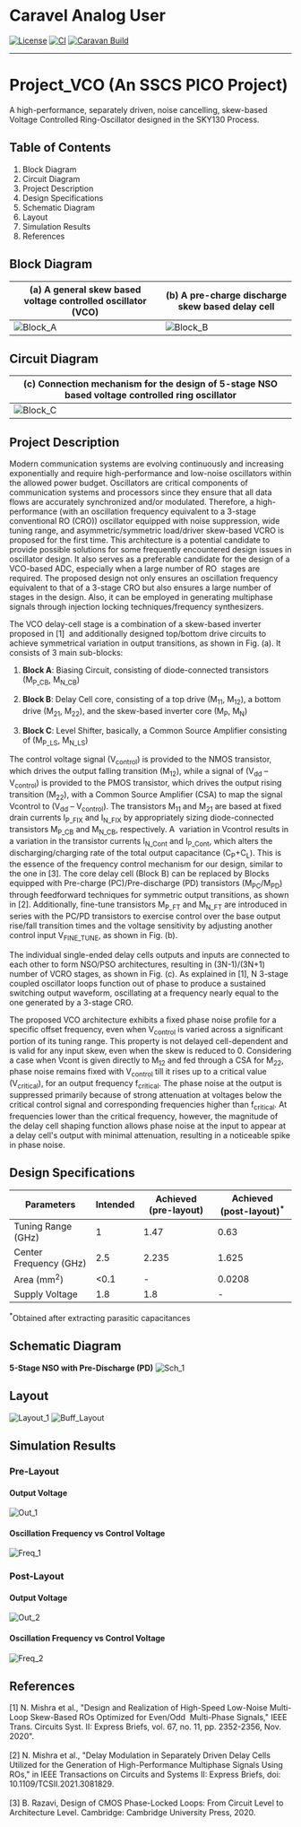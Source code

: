 # Caravel Analog User

[![License](https://img.shields.io/badge/License-Apache%202.0-blue.svg)](https://opensource.org/licenses/Apache-2.0) [![CI](https://github.com/efabless/caravel_user_project_analog/actions/workflows/user_project_ci.yml/badge.svg)](https://github.com/efabless/caravel_user_project_analog/actions/workflows/user_project_ci.yml) [![Caravan Build](https://github.com/efabless/caravel_user_project_analog/actions/workflows/caravan_build.yml/badge.svg)](https://github.com/efabless/caravel_user_project_analog/actions/workflows/caravan_build.yml)

---
# Project_VCO (An SSCS PICO Project)
A high-performance, separately driven, noise cancelling, skew-based Voltage Controlled Ring-Oscillator designed in the SKY130 Process.
## Table of Contents
1. Block Diagram
2. Circuit Diagram
3. Project Description
4. Design Specifications
5. Schematic Diagram
6. Layout
7. Simulation Results
8. References

## Block Diagram
|**(a) A general skew based voltage controlled oscillator (VCO)**| **(b) A pre-charge discharge skew based delay cell**|
|---          |----          |
|![Block_A](https://efabless-user-uploads.s3.amazonaws.com/b153caf6-93d1-4ab1-95e5-199154acbaeb/imagetools1.png)|![Block_B](https://efabless-user-uploads.s3.amazonaws.com/84a093ae-cc7d-417b-a016-a9d5fd9a9264/imagetools0.png)|


## Circuit Diagram
|**(c) Connection mechanism for the design of 5-stage NSO based voltage controlled ring oscillator**|
|---          |
|![Block_C](https://efabless-user-uploads.s3.amazonaws.com/9d47ca89-63a9-4757-823e-935e5ccd27af/imagetools0.png)|


## Project Description
Modern communication systems are evolving continuously and increasing exponentially and require high-performance and low-noise oscillators within the allowed power budget. Oscillators are critical components of communication systems and processors since they ensure that all data flows are accurately synchronized and/or modulated. Therefore, a high-performance (with an oscillation frequency equivalent to a 3-stage conventional RO (CRO)) oscillator equipped with noise suppression, wide tuning range, and asymmetric/symmetric load/driver skew-based VCRO is proposed for the first time. This architecture is a potential candidate to provide possible solutions for some frequently encountered design issues in oscillator design. It also serves as a preferable candidate for the design of a VCO-based ADC, especially when a large number of RO  stages are required. The proposed design not only ensures an oscillation frequency equivalent to that of a 3-stage CRO but also ensures a large number of stages in the design. Also, it can be employed in generating multiphase signals through injection locking techniques/frequency synthesizers.  

The VCO delay-cell stage is a combination of a skew-based inverter proposed in [1]  and additionally designed top/bottom drive circuits to achieve symmetrical variation in output transitions, as shown in Fig. (a). It consists of 3 main sub-blocks:

1) **Block A**: Biasing Circuit, consisting of diode-connected transistors (M<sub>P_CB</sub>, M<sub>N_CB</sub>)

2) **Block B**: Delay Cell core, consisting of a top drive (M<sub>11</sub>, M<sub>12</sub>), a bottom drive (M<sub>21</sub>, M<sub>22</sub>), and the skew-based inverter core (M<sub>P</sub>, M<sub>N</sub>)

3) **Block C**: Level Shifter, basically, a Common Source Amplifier consisting of (M<sub>P_LS</sub>, M<sub>N_LS</sub>)

The control voltage signal (V<sub>control</sub>) is provided to the NMOS transistor, which drives the output falling transition (M<sub>12</sub>), while a signal of (V<sub>dd</sub> – V<sub>control</sub>) is provided to the PMOS transistor, which drives the output rising transition (M<sub>22</sub>), with a Common Source Amplifier (CSA) to map the signal Vcontrol to (V<sub>dd</sub> – V<sub>control</sub>). The transistors M<sub>11</sub> and M<sub>21</sub> are based at fixed drain currents I<sub>P_FIX</sub> and I<sub>N_FIX</sub> by appropriately sizing diode-connected transistors M<sub>P_CB</sub> and M<sub>N_CB</sub>, respectively. A  variation in Vcontrol results in a variation in the transistor currents I<sub>N_Cont</sub> and I<sub>P_Cont</sub>, which alters the discharging/charging rate of the total output capacitance (C<sub>P</sub>+C<sub>L</sub>). This is the essence of the frequency control mechanism for our design, similar to the one in [3]. The core delay cell (Block B) can be replaced by Blocks equipped with Pre-charge (PC)/Pre-discharge (PD) transistors (M<sub>PC</sub>/M<sub>PD</sub>) through feedforward techniques for symmetric output transitions, as shown in [2]. Additionally, fine-tune transistors M<sub>P_FT</sub> and M<sub>N_FT</sub> are introduced in series with the PC/PD transistors to exercise control over the base output rise/fall transition times and the voltage sensitivity by adjusting another control input V<sub>FINE_TUNE</sub>, as shown in Fig. (b).

The individual single-ended delay cells outputs and inputs are connected to each other to form NSO/PSO architectures, resulting in (3N-1)/(3N+1) number of VCRO stages, as shown in Fig. (c). As explained in [1], N 3-stage coupled oscillator loops function out of phase to produce a sustained switching output waveform, oscillating at a frequency nearly equal to the one generated by a 3-stage CRO.    

The proposed VCO architecture exhibits a fixed phase noise profile for a specific offset frequency, even when V<sub>control</sub> is varied across a significant portion of its tuning range. This property is not delayed cell-dependent and is valid for any input skew, even when the skew is reduced to 0. Considering a case when Vcont is given directly to M<sub>12</sub> and fed through a CSA for M<sub>22</sub>, phase noise remains fixed with V<sub>control</sub> till it rises up to a critical value (V<sub>critical</sub>), for an output frequency f<sub>critical</sub>. The phase noise at the output is suppressed primarily because of strong attenuation at voltages below the critical control signal and corresponding frequencies higher than f<sub>critical</sub>. At frequencies lower than the critical frequency, however, the magnitude of the delay cell shaping function allows phase noise at the input to appear at a delay cell's output with minimal attenuation, resulting in a noticeable spike in phase noise.

## Design Specifications

|Parameters|Intended|Achieved (pre-layout)|Achieved (post-layout)<sup>*</sup>|
|------------------| -----|---------------------------|-----------------------|
|Tuning Range (GHz)|1|1.47|0.63|
|Center Frequency (GHz)|2.5|2.235|1.625|
|Area (mm<sup>2</sup>)|<0.1|-|0.0208|
|Supply Voltage|1.8|1.8|-|

<sup>*</sup>Obtained after extracting parasitic capacitances

## Schematic Diagram
**5-Stage NSO with Pre-Discharge (PD)**
![Sch_1](https://github.com/anchitp/Project_VCO/blob/main/docs/plots/Schematic.jpg)

## Layout
![Layout_1](https://github.com/anchitp/Project_VCO/blob/main/docs/plots/Layout.jpg)
![Buff_Layout](https://github.com/anchitp/Project_VCO/blob/main/docs/plots/Buffer_Layout.jpg)

## Simulation Results
### Pre-Layout
#### Output Voltage
![Out_1](https://github.com/anchitp/Project_VCO/blob/main/docs/plots/PreLayout_Outputs.jpg)

#### Oscillation Frequency vs Control Voltage
![Freq_1](https://github.com/anchitp/Project_VCO/blob/main/docs/plots/PreLayout_Linearity.jpg)

### Post-Layout
#### Output Voltage
![Out_2](https://github.com/anchitp/Project_VCO/blob/main/docs/plots/PostLayout_Outputs.jpg)

#### Oscillation Frequency vs Control Voltage
![Freq_2](https://github.com/anchitp/Project_VCO/blob/main/docs/plots/PostLayout_Linearity.jpg)

## References
[1] N. Mishra et al., "Design and Realization of High-Speed Low-Noise Multi-Loop Skew-Based ROs Optimized for Even/Odd  Multi-Phase Signals," IEEE Trans. Circuits Syst. II: Express Briefs, vol. 67, no. 11, pp. 2352-2356, Nov. 2020".<br/><br/>
[2] N. Mishra et al., "Delay Modulation in Separately Driven Delay Cells Utilized for the Generation of High-Performance Multiphase Signals Using ROs," in IEEE Transactions on Circuits and Systems II: Express Briefs, doi: 10.1109/TCSII.2021.3081829.<br/><br/>
[3] B. Razavi, Design of CMOS Phase-Locked Loops: From Circuit Level to Architecture Level. Cambridge: Cambridge University Press, 2020. 
